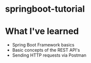 # springboot-tutorial

# What I've learned
* Spring Boot Framework basics
* Basic concepts of the REST API's
* Sending HTTP requests via Postman
